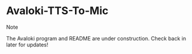 # Avaloki-TTS-To-Mic

> [!NOTE]
> The Avaloki program and README are under construction. Check back in later for updates!
